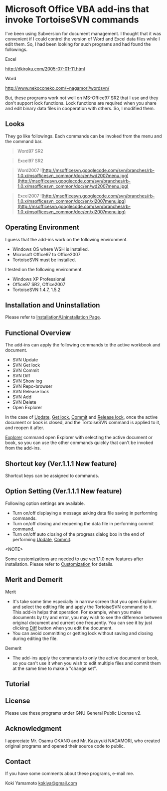 # Microsoft Office VBA add-ins that invoke TortoiseSVN commands #

I've been using Subversion for document management. I thought that it was convenient if I could control the version of Word and Excel data files while I edit them. So, I had been looking for such programs and had found the followings.

Excel

http://dkiroku.com/2005-07-01-11.html

Word

http://www.nekoconeko.com/~nagamori/wordsvn/

But, these programs work not well on MS-Office97 SR2 that I use and they don't support lock functions. Lock functions are required when you share and edit binary data files in cooperation with others. So, I modified them.

## Looks ##

They go like followings.
Each commands can be invoked from the menu and the command bar.

> Word97 SR2
<NO IMAGE>

> Excel97 SR2
<NO IMAGE>

> Word2007
![http://msofficesvn.googlecode.com/svn/branches/rb-1.0.x/msofficesvn_common/doc/en/wd2007menu.jpg](http://msofficesvn.googlecode.com/svn/branches/rb-1.0.x/msofficesvn_common/doc/en/wd2007menu.jpg)

> Excel2007
![http://msofficesvn.googlecode.com/svn/branches/rb-1.0.x/msofficesvn_common/doc/en/xl2007menu.jpg](http://msofficesvn.googlecode.com/svn/branches/rb-1.0.x/msofficesvn_common/doc/en/xl2007menu.jpg)

## Operating Environment ##

I guess that the add-ins work on the following environment.

  * Windows OS where WSH is installed.
  * Microsoft Office97 to Office2007
  * TortoiseSVN must be installed.

I tested on the following environment.

  * Windows XP Professional
  * Office97 SR2, Office2007
  * TortoiseSVN 1.4.7, 1.5.2

## Installation and Uninstallation ##

Please refer to [Installation/Uninstallation Page](Install.md).

## Functional Overview ##

The add-ins can apply the following commands to the active workbook and document.

  * SVN Update
  * SVN Get lock
  * SVN Commit
  * SVN Diff
  * SVN Show log
  * SVN Repo-browser
  * SVN Release lock
  * SVN Add
  * SVN Delete
  * Open Explorer

In the case of [Update](SVN.md), [Get lock](SVN.md), [Commit](SVN.md) and [Release lock](SVN.md), once the active document or book is closed, and the TortoiseSVN command is applied to it, and reopen it after.

[Explorer](Open.md) command open Explorer with selecting the active document or book, so you can use the other commands quickly that can't be invoked from the add-ins.

## Shortcut key (Ver.1.1.1 New feature) ##

Shortcut keys can be assigned to commands.

## Option Setting (Ver.1.1.1 New feature) ##

Following option settings are available.

  * Turn on/off displaying a message asking data file saving in performing commands.
  * Turn on/off closing and reopening the data file in performing commit command.
  * Turn on/off auto closing of the progress dialog box in the end of performing [Update](SVN.md), [Commit](SVN.md).




&lt;NOTE&gt;



Some customizations are needed to use ver.1.1.0 new features after installation.
Please refer to [Customization](CustomSetting.md) for details.


## Merit and Demerit ##

Merit

  * It's take some time especially in narrow screen that you open Explorer and select the editing file and apply the TortoiseSVN command to it. This add-in helps that operation. For example, when you make documents by try and error, you may wish to see the difference between original document and current one frequently. You can see it by just clicking [Diff](Diff.md) button when you edit the document.
  * You can avoid committing or getting lock without saving and closing during editing the file.

Demerit

  * The add-ins apply the commands to only the active document or book, so you can't use it when you wish to edit multiple files and commit them at the same time to make a "change set".

## Tutorial ##

<NOT CREATED YET>

## License ##

Please use these programs under GNU General Public License v2.

## Acknowledgment ##

I appreciate Mr. Osamu OKANO and Mr. Kazuyuki NAGAMORI, who created original programs and opened their source code to public.

## Contact ##

If you have some comments about these programs, e-mail me.

Koki Yamamoto <kokiya@gmail.com>